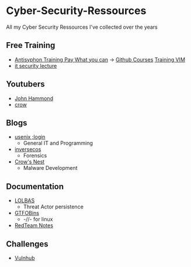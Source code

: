# Cyber-Security-Ressources
All my Cyber Security Ressources I've collected over the years



## Free Training
- [Antisyphon Training Pay What you can](https://www.antisyphontraining.com/pay-what-you-can/) -> [Github Courses](https://github.com/strandjs/IntroLabs) [Training VIM](https://www.antisyphontraining.com/john-strand-training-lab-download-instructions/)
- [it security lecture](https://github.com/bkimminich/it-security-lecture)

## Youtubers
- [John Hammond](https://www.youtube.com/@_JohnHammond)
- [crow](https://www.youtube.com/watch?v=aNEqC-U5tHM)
## Blogs
- [usenix ;login](https://www.usenix.org/publications/loginonline)
    - General IT and Programming
- [inversecos](https://www.inversecos.com/)
    - Forensics
- [Crow's Nest](https://crows-nest.gitbook.io/crows-nest/about-me/about-me)
    - Malware Development

## Documentation
- [LOLBAS](https://lolbas-project.github.io/#)
    - Threat Actor persistence
- [GTFOBins](https://gtfobins.github.io/)
    - -//- for linux
- [RedTeam Notes](https://www.ired.team/)
## Challenges
- [Vulnhub](https://www.vulnhub.com/)
